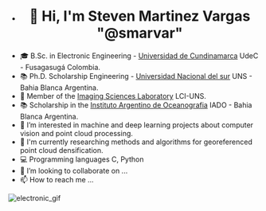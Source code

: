 - <h1 align="center">👋 Hi, I'm Steven Martinez Vargas "@smarvar" </h1>
- 🎓 B.Sc. in Electronic Engineering - [Universidad de Cundinamarca](https://www.ucundinamarca.edu.co) UdeC - Fusagasugá Colombia.
- 📚 Ph.D. Scholarship Engineering - [Universidad Nacional del sur](https://www.uns.edu.ar) UNS - Bahia Blanca Argentina.
- 🔭 Member of the [Imaging Sciences Laboratory](https://imaglabs.org) LCI-UNS.
- 📚 Scholarship in the [Instituto Argentino de Oceanografia](https://iado.conicet.gov.ar) IADO - Bahia Blanca Argentina.
- 👀 I’m interested in machine and deep learning projects about computer vision and point cloud processing. 
- 🌱 I'm currently researching methods and algorithms for georeferenced point cloud densification.
- 💻 Programming languages C, Python
- 💞️ I’m looking to collaborate on ...
- 📫 How to reach me ...

<!---
smarvar/smarvar is a ✨ special ✨ repository because its `README.md` (this file) appears on your GitHub profile.
You can click the Preview link to take a look at your changes.
--->
![electronic_gif](https://i.pinimg.com/originals/6d/85/dd/6d85dd84f3b1bc147e41a7e566c27f25.gif)
